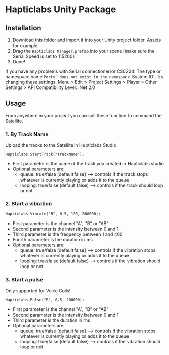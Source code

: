 # Hapticlabs Unity Package

## Installation

1. Download this folder and import it into your Unity project folder. Assets for example.
2. Drag the `Hapticlabs Manager.prefab` into your scene (make sure the Serial Speed is set to 115200).
3. Done!
 
If you have any problems with Serial connectionerror CS0234: The type or namespace name `Ports' does not exist in the namespace `System.IO'. 
Try changing these settings: Menu > Edit > Project Settings > Player > Other Settings > API Compatibility Level: .Net 2.0 


## Usage

From anywhere in your project you can call these function to command the Satellite.

### 1. By Track Name
Upload the tracks to the Satellite in Hapticlabs Studio

`Hapticlabs.StartTrack("trackName");`


- First parameter is the name of the track you created in Hapticlabs studio
- Optional parameters are:
  - queue: true/false (default false) --> controls if the track stops whatever is currently playing or adds it to the queue
  - looping: true/false (default false) --> controls if the track should loop or not

### 2. Start a vibration

`Hapticlabs.Vibrate("B", 0.5, 120, 200000);`

- First parameter is the channel "A", "B" or "AB"
- Second parameter is the intensity between 0 and 1
- Third parameter is the frequency between 1 and 400
- Fourth parameter is the duration in ms
- Optional parameters are:
  - queue: true/false (default false) --> controls if the vibration stops whatever is currently playing or adds it to the queue
  - looping: true/false (default false) --> controls if the vibration should loop or not
  
### 3. Start a pulse
Only supported for Voice Coils!

`Hapticlabs.Pulse("B", 0.5, 200000);`

 - First parameter is the channel "A", "B" or "AB"
 - Second parameter is the intensity between 0 and 1
 - Third parameter is the duration in ms
 - Optional parameters are:
   - queue: true/false (default false) --> controls if the vibration stops whatever is currently playing or adds it to the queue
   - looping: true/false (default false) --> controls if the vibration should loop or not
